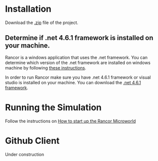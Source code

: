 # Installation

Download the [.zip](https://github.com/rogerlew/rancor-release/archive/master.zip) file of the project.

## Determine if .net 4.6.1 framework is installed on your machine.
Rancor is a windows application that uses the .net framework. You can determine which version of the .net framework are installed on windows machine by following [these instructions](https://docs.microsoft.com/en-us/dotnet/framework/migration-guide/how-to-determine-which-versions-are-installed).

In order to run Rancor make sure you have .net 4.6.1 framework or visual studio is installed on your machine. You can download the [.net 4.6.1 framework](https://www.microsoft.com/en-us/download/details.aspx?id=49981).

# Running the Simulation
Follow the instructions on [How to start up the Rancor Microworld](https://github.com/rogerlew/rancor-release/wiki/How-to-start-up-the-Rancor-Microworld)

# Github Client
Under construction



